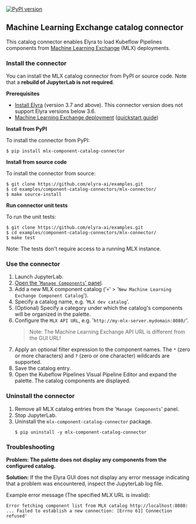 [![PyPI version](https://badge.fury.io/py/mlx-component-catalog-connector.svg)](https://badge.fury.io/py/mlx-component-catalog-connector)

## Machine Learning Exchange catalog connector

This catalog connector enables Elyra to load Kubeflow Pipelines components from [Machine Learning Exchange](https://github.com/machine-learning-exchange) (MLX) deployments.

### Install the connector

You can install the MLX catalog connector from PyPI or source code. Note that a **rebuild of JupyterLab is not required**.

**Prerequisites**

- [Install Elyra](https://elyra.readthedocs.io/en/stable/getting_started/installation.html) (version 3.7 and above). This connector version does not support Elyra versions below 3.6. 
- [Machine Learning Exchange deployment](https://github.com/machine-learning-exchange/mlx) ([quickstart guide](https://github.com/machine-learning-exchange/mlx/tree/main/quickstart))

**Install from PyPI**

To install the connector from PyPI:

  ```
  $ pip install mlx-component-catalog-connector
  ```

**Install from source code**

To install the connector from source:

   ```
   $ git clone https://github.com/elyra-ai/examples.git
   $ cd examples/component-catalog-connectors/mlx-connector/
   $ make source-install
   ```

**Run connector unit tests**

To run the unit tests:

   ```
   $ git clone https://github.com/elyra-ai/examples.git
   $ cd examples/component-catalog-connectors/mlx-connector/
   $ make test
   ```

Note: The tests don't require access to a running MLX instance.

### Use the connector

1. Launch JupyterLab.
1. [Open the '`Manage Components`' panel](
https://elyra.readthedocs.io/en/stable/user_guide/pipeline-components.html#managing-custom-components-using-the-jupyterlab-ui).
1. Add a new MLX component catalog ('`+`' > '`New Machine Learning Exchange Component Catalog`').
1. Specify a catalog name, e.g. '`MLX dev catalog`'.
1. (Optional) Specify a category under which the catalog's components will be organized in the palette.
1. Configure the `MLX API URL`, e.g. '`http://my-mlx-server.mydomain:8080/`'. 
   > Note: The Machine Learning Exchange API URL is different from the GUI URL!
1. Apply an optional filter expression to the component names. The `*` (zero or more characters) and `?` (zero or one character) wildcards are supported.
1. Save the catalog entry.
1. Open the Kubeflow Pipelines Visual Pipeline Editor and expand the palette. The catalog components are displayed.

### Uninstall the connector

1. Remove all MLX catalog entries from the '`Manage Components`' panel.
1. Stop JupyterLab.
1. Uninstall the `mlx-component-catalog-connector` package.
   ```
   $ pip uninstall -y mlx-component-catalog-connector
   ```

### Troubleshooting

**Problem: The palette does not display any components from the configured catalog.**

**Solution:** If the the Elyra GUI does not display any error message indicating that a problem was encountered, inspect the JupyterLab log file.

Example error message (The specified MLX URL is invalid):

```
Error fetching component list from MLX catalog http://localhost:8080: ... Failed to establish a new connection: [Errno 61] Connection refused'
```
